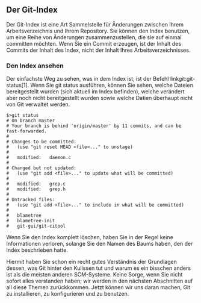 ## Der Git-Index ##

Der Git-Index ist eine Art Sammelstelle für Änderungen zwischen Ihrem
Arbeitsverzeichnis und Ihrem Repository.  Sie können den Index benutzen,
um eine Reihe von Änderungen zusammenzustellen, die sie auf einmal
committen möchten.  Wenn Sie ein Commit erzeugen, ist der Inhalt des
Commits der Inhalt des Index, nicht der Inhalt Ihres
Arbeitsverzeichnisses.

### Den Index ansehen ###

Der einfachste Weg zu sehen, was in dem Index ist, ist der Befehl
linkgit:git-status[1]. Wenn Sie git status ausführen, können Sie sehen,
welche Dateien bereitgestellt wurden (sich aktuell im Index befinden),
welche verändert aber noch nicht bereitgestellt wurden sowie welche
Datien überhaupt nicht von Git verwaltet werden.

    $>git status
    # On branch master
    # Your branch is behind 'origin/master' by 11 commits, and can be fast-forwarded.
    #
    # Changes to be committed:
    #   (use "git reset HEAD <file>..." to unstage)
    #
    #	modified:   daemon.c
    #
    # Changed but not updated:
    #   (use "git add <file>..." to update what will be committed)
    #
    #	modified:   grep.c
    #	modified:   grep.h
    #
    # Untracked files:
    #   (use "git add <file>..." to include in what will be committed)
    #
    #	blametree
    #	blametree-init
    #	git-gui/git-citool

Wenn Sie den Index komplett löschen, haben Sie in der Regel keine
Informationen verloren, solange Sie den Namen des Baums haben, den der
Index beschrieben hatte.

Hiermit haben Sie schon ein recht gutes Verständnis der Grundlagen
dessen, was Git hinter den Kulissen tut und warum es ein bisschen anders
ist als die meisten anderen SCM-Systeme.  Keine Sorge, wenn Sie nicht
sofort alles verstanden haben; wir werden in den nächsten Abschnitten
auf all diese Themen zurückkommen.  Jetzt können wir uns daran machen,
Git zu installieren, zu konfigurieren und zu benutzen.
